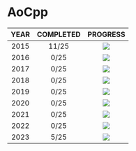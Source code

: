# AoCpp


| YEAR  | COMPLETED |             PROGRESS              |
| :---: | :-------: | :-------------------------------: |
| 2015  |   11/25   | ![](https://progress-bar.dev/44/) |
| 2016  |   0/25    | ![](https://progress-bar.dev/0/)  |
| 2017  |   0/25    | ![](https://progress-bar.dev/0/)  |
| 2018  |   0/25    | ![](https://progress-bar.dev/0/)  |
| 2019  |   0/25    | ![](https://progress-bar.dev/0/)  |
| 2020  |   0/25    | ![](https://progress-bar.dev/0/)  |
| 2021  |   0/25    | ![](https://progress-bar.dev/0/)  |
| 2022  |   0/25    | ![](https://progress-bar.dev/0/)  |
| 2023  |   5/25    | ![](https://progress-bar.dev/20/) |


